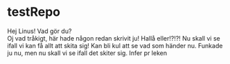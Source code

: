 # testRepo
Hej Linus! Vad gör du? \
Oj vad tråkigt, här hade någon redan skrivit ju!
Hallå eller!?!?!
Nu skall vi se ifall vi kan få allt att skita sig!
Kan bli kul att se vad som händer nu.
Funkade ju nu, men nu skall vi se ifall det skiter sig.
Infer pr leken
